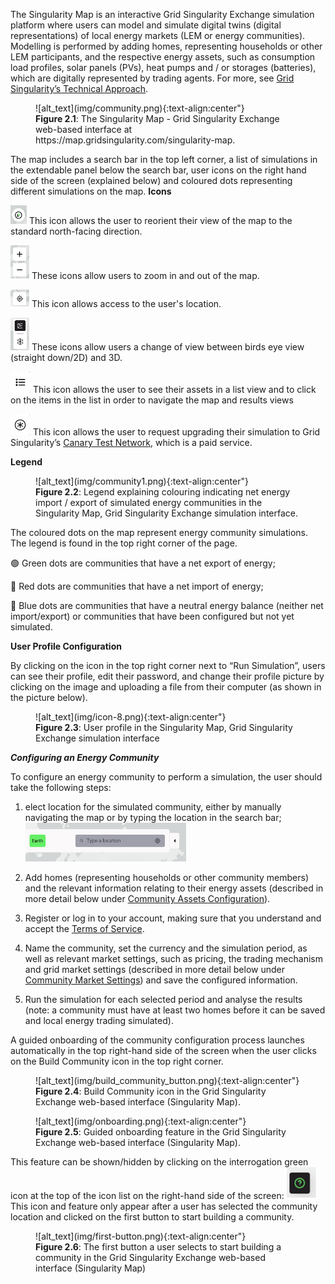 The Singularity Map is an interactive Grid Singularity Exchange simulation platform where users can model and simulate digital twins (digital representations) of local energy markets (LEM or energy communities). Modelling is performed by adding homes, representing households or other LEM participants, and the respective energy assets, such as consumption load profiles, solar panels (PVs), heat pumps and / or storages (batteries), which are digitally represented by trading agents. For more, see [Grid Singularity’s Technical Approach](https://gridsingularity.github.io/gsy-e/technical-approach/).

<figure markdown>
  ![alt_text](img/community.png){:text-align:center"}
  <figcaption><b>Figure 2.1</b>: The Singularity Map - Grid Singularity Exchange web-based interface at https://map.gridsingularity.com/singularity-map.
</figcaption>
</figure>

The map includes a search bar in the top left corner, a list of simulations in the extendable panel below the search bar, user icons on the right hand side of the screen (explained below) and coloured dots representing different simulations on the map.
**Icons**

![alt_text](img/icon-1.png) This icon allows the user to reorient their view of the map to the standard north-facing direction.

![alt_text](img/icon-2.png) These icons allow users to zoom in and out of the map.

![alt_text](img/icon-3.png) This icon allows access to the user's location.

![alt_text](img/icon-4.png) These icons allow users a change of view between birds eye view (straight down/2D) and 3D.

![alt_text](img/icon-7.png) This icon allows the user to see their assets in a list view and to click on the items in the list in order to navigate the map and results views

![alt_text](img/icon-6.png) This icon allows the user to request upgrading their simulation to Grid Singularity’s [Canary Test Network](canary-network.md), which is a paid service.

**Legend**

<figure markdown>
  ![alt_text](img/community1.png){:text-align:center"}
  <figcaption><b>Figure 2.2</b>: Legend explaining colouring indicating net energy import / export of simulated energy communities in the Singularity Map, Grid Singularity Exchange simulation interface.
</figcaption>
</figure>


The coloured dots on the map represent energy community simulations. The legend is found in the top right corner of the page.

🟢 Green dots are communities that have a net export of energy;

🔴 Red dots are communities that have a net import of energy;

🔵 Blue dots are communities that have a neutral energy balance (neither net import/export) or communities that have been configured but not yet simulated.

**User Profile Configuration**

By clicking on the icon in the top right corner next to “Run Simulation”, users can see their profile, edit their password, and change their profile picture by clicking on the image and uploading a file from their computer (as shown in the picture below).

<figure markdown>
  ![alt_text](img/icon-8.png){:text-align:center"}
  <figcaption><b>Figure 2.3</b>: User profile in the Singularity Map, Grid Singularity Exchange simulation interface
</figcaption>
</figure>


***Configuring an Energy Community***

To configure an energy community to perform a simulation, the user should take the following steps:

1. elect location for the simulated community, either by manually navigating the map or by typing the location in the search bar;
![alt_text](img/search-bar.png)

2. Add homes (representing households or other community members) and the relevant information relating to their energy assets (described in more detail below under [Community Assets Configuration](configuration.md)).

3. Register or log in to your account, making sure that you understand and accept the [Terms of Service](https://gridsingularity.com/terms-of-service).

4. Name the community, set the currency and the simulation period, as well as relevant market settings, such as pricing, the trading mechanism and grid market settings (described in more detail below under [Community Market Settings](community-settings.md)) and save the configured information.

5. Run the simulation for each selected period and analyse the results (note: a community must have at least two homes before it can be saved and local energy trading simulated).

A guided onboarding of the community configuration process launches automatically in the top right-hand side of the screen when the user clicks on the Build Community icon in the top right corner.

<figure markdown>
  ![alt_text](img/build_community_button.png){:text-align:center"}
  <figcaption><b>Figure 2.4</b>: Build Community icon in the Grid Singularity Exchange web-based interface (Singularity Map).
</figcaption>
</figure>

<figure markdown>
  ![alt_text](img/onboarding.png){:text-align:center"}
  <figcaption><b>Figure 2.5</b>: Guided onboarding feature in the Grid Singularity Exchange web-based interface (Singularity Map).
</figcaption>
</figure>

This feature can be shown/hidden by clicking on the interrogation green icon at the top of the icon list on the right-hand side of the screen: ![alt_text](img/icon-5.png) This icon and feature only appear after a user has selected the community location and clicked on the first button to start building a community.


<figure markdown>
  ![alt_text](img/first-button.png){:text-align:center"}
  <figcaption><b>Figure 2.6</b>: The first button a user selects to start building a community in the Grid Singularity Exchange web-based interface (Singularity Map)
</figcaption>
</figure>
